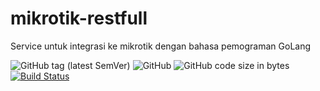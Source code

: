 # mikrotik-restfull
Service untuk integrasi ke mikrotik dengan bahasa pemograman GoLang

![GitHub tag (latest SemVer)](https://img.shields.io/github/tag/didintri196/mikrotik-restfull)
![GitHub](https://img.shields.io/github/license/didintri196/mikrotik-restfull)
![GitHub code size in bytes](https://img.shields.io/github/languages/code-size/didintri196/mikrotik-restfull)
[![Build Status](https://travis-ci.com/didintri196/mikrotik-restfull.svg?branch=master)](https://travis-ci.com/didintri196/mikrotik-restfull)
